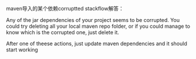 maven导入的某个依赖corruptted
stackflow解答：

Any of the jar dependencies of your project seems to be corrupted. You could try deleting all your local maven repo folder, or if you could manage to know which is the corrupted one, just delete it.

After one of theese actions, just update maven dependencies and it should start working
